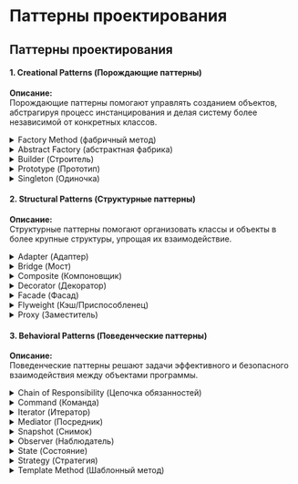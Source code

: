 # Паттерны проектирования

## Паттерны проектирования

#### 1. Creational Patterns (Порождающие паттерны)

**Описание:**\
Порождающие паттерны помогают управлять созданием объектов, абстрагируя процесс инстанцирования и делая систему более независимой от конкретных классов.

<details>

<summary>Factory Method (фабричный метод)</summary>

#### Ключевые идеи фабричного метода

* **Инкапсуляция логики создания:**\
  Клиентский код не знает о конкретных классах, он работает через общий интерфейс или абстрактный класс. Это упрощает замену или добавление новых типов компонентов без изменения клиентской логики.
* **Расширяемость:**\
  При появлении нового типа компонента достаточно создать новый класс и соответствующую фабрику, не затрагивая остальной код приложения.
* **Снижение связности:**\
  Клиентский код зависит только от абстракций, а не от конкретных реализаций, что облегчает тестирование и поддержку.

***

### Пример

Представим ситуацию, когда в приложении нужно создавать разные виды кнопок (например, основная и второстепенная). Для этого можно реализовать фабричный метод следующим образом:

```typescript
// Определяем общий интерфейс для кнопок
interface IButton {
  render(): void;
}

// Конкретные реализации кнопок
class PrimaryButton implements IButton {
  render(): void {
    console.log("Render Primary Button");
    // Здесь может быть логика отрисовки, например, создание HTML-элемента
  }
}

class SecondaryButton implements IButton {
  render(): void {
    console.log("Render Secondary Button");
    // Логика отрисовки другого вида кнопки
  }
}

// Абстрактная фабрика, объявляющая фабричный метод
abstract class ButtonFactory {
  abstract createButton(): IButton;
}

// Конкретные фабрики, создающие нужные типы кнопок
class PrimaryButtonFactory extends ButtonFactory {
  createButton(): IButton {
    return new PrimaryButton();
  }
}

class SecondaryButtonFactory extends ButtonFactory {
  createButton(): IButton {
    return new SecondaryButton();
  }
}

// Клиентский код использует фабрику для создания и отрисовки кнопок
function renderButton(factory: ButtonFactory): void {
  const button = factory.createButton();
  button.render();
}

// Пример использования
renderButton(new PrimaryButtonFactory());   // Выведет: Render Primary Button
renderButton(new SecondaryButtonFactory()); // Выведет: Render Secondary Button
```

В данном примере клиентский код не зависит от конкретных классов кнопок, а использует фабрику для создания нужного объекта. Это позволяет легко добавлять новые виды кнопок, просто реализовав новый класс, удовлетворяющий интерфейсу `IButton`, и создав соответствующую фабрику.

</details>

<details>

<summary>Abstract Factory (абстрактная фабрика)</summary>

### Основная идея абстрактной фабрики

* **Семейства взаимосвязанных объектов:**\
  Абстрактная фабрика позволяет создавать наборы объектов (например, кнопок, чекбоксов, полей ввода), которые работают вместе и должны соответствовать одному стилю или теме.
* **Изоляция от конкретных реализаций:**\
  Клиентский код использует абстрактный интерфейс фабрики, не зная о конкретных классах создаваемых объектов. Это позволяет легко переключаться между разными семействами компонентов (например, переключать тему интерфейса).
* **Гарантия согласованности:**\
  Благодаря созданию объектов через единую фабрику, обеспечивается, что все компоненты интерфейса будут соответствовать выбранной стилистике и функционалу.

***

### Пример

Представим, что у нас есть два набора UI-компонентов для приложения: светлая (Light) и тёмная (Dark) тема. Каждый набор включает кнопку и чекбокс. Абстрактная фабрика позволяет нам создать объекты, соответствующие нужной теме.

```typescript
// Общие интерфейсы для компонентов
interface Button {
  render(): void;
}

interface Checkbox {
  render(): void;
}

// Конкретные реализации для светлой темы
class LightButton implements Button {
  render(): void {
    console.log("Render Light Button");
    // Здесь может быть логика создания HTML-элемента с классами для светлой темы
  }
}

class LightCheckbox implements Checkbox {
  render(): void {
    console.log("Render Light Checkbox");
    // Логика отрисовки чекбокса в светлой теме
  }
}

// Конкретные реализации для тёмной темы
class DarkButton implements Button {
  render(): void {
    console.log("Render Dark Button");
    // Логика создания кнопки с классами для тёмной темы
  }
}

class DarkCheckbox implements Checkbox {
  render(): void {
    console.log("Render Dark Checkbox");
    // Логика создания чекбокса для тёмной темы
  }
}

// Абстрактная фабрика, объявляющая методы для создания компонентов
interface UIComponentFactory {
  createButton(): Button;
  createCheckbox(): Checkbox;
}

// Фабрика для светлой темы
class LightUIFactory implements UIComponentFactory {
  createButton(): Button {
    return new LightButton();
  }
  createCheckbox(): Checkbox {
    return new LightCheckbox();
  }
}

// Фабрика для тёмной темы
class DarkUIFactory implements UIComponentFactory {
  createButton(): Button {
    return new DarkButton();
  }
  createCheckbox(): Checkbox {
    return new DarkCheckbox();
  }
}

// Клиентский код использует фабрику для создания UI-компонентов
function renderUI(factory: UIComponentFactory): void {
  const button = factory.createButton();
  const checkbox = factory.createCheckbox();
  button.render();
  checkbox.render();
}

// Пример использования: переключение между темами
const currentTheme: 'light' | 'dark' = 'light'; // или 'dark'
const uiFactory: UIComponentFactory = currentTheme === 'light'
  ? new LightUIFactory()
  : new DarkUIFactory();

renderUI(uiFactory);
```

В этом примере клиентский код не зависит от конкретных реализаций компонентов. При изменении темы достаточно передать другую реализацию фабрики, и все созданные объекты автоматически будут соответствовать нужной стилистике.

</details>

<details>

<summary>Builder (Строитель)</summary>

### Основные идеи паттерна Builder

* **Пошаговая сборка:**\
  Позволяет создавать объект в несколько этапов, задавая лишь необходимые параметры на каждом этапе. Это удобно, когда у объекта есть много опций или настройки зависят от условий.
* **Инкапсуляция логики создания:**\
  Вся логика построения объекта находится внутри билдера, что позволяет клиентскому коду не знать о деталях создания.
* **Читаемость и поддержка:**\
  С использованием цепочки вызовов (chaining) код становится интуитивно понятным, так как каждый вызов отражает конкретное действие по настройке объекта.

***

### Пример

```typescript
/**
 * Интерфейс Строителя объявляет создающие методы для различных частей объектов
 * Продуктов.
 */
interface Builder {
    producePartA(): void;
    producePartB(): void;
    producePartC(): void;
}

/**
 * Классы Конкретного Строителя следуют интерфейсу Строителя и предоставляют
 * конкретные реализации шагов построения. Ваша программа может иметь несколько
 * вариантов Строителей, реализованных по-разному.
 */
class ConcreteBuilder1 implements Builder {
    private product: Product1;

    /**
     * Новый экземпляр строителя должен содержать пустой объект продукта,
     * который используется в дальнейшей сборке.
     */
    constructor() {
        this.reset();
    }

    public reset(): void {
        this.product = new Product1();
    }

    /**
     * Все этапы производства работают с одним и тем же экземпляром продукта.
     */
    public producePartA(): void {
        this.product.parts.push('PartA1');
    }

    public producePartB(): void {
        this.product.parts.push('PartB1');
    }

    public producePartC(): void {
        this.product.parts.push('PartC1');
    }

    /**
     * Конкретные Строители должны предоставить свои собственные методы
     * получения результатов. Это связано с тем, что различные типы строителей
     * могут создавать совершенно разные продукты с разными интерфейсами.
     * Поэтому такие методы не могут быть объявлены в базовом интерфейсе
     * Строителя (по крайней мере, в статически типизированном языке
     * программирования).
     *
     * Как правило, после возвращения конечного результата клиенту, экземпляр
     * строителя должен быть готов к началу производства следующего продукта.
     * Поэтому обычной практикой является вызов метода сброса в конце тела
     * метода getProduct. Однако такое поведение не является обязательным, вы
     * можете заставить своих строителей ждать явного запроса на сброс из кода
     * клиента, прежде чем избавиться от предыдущего результата.
     */
    public getProduct(): Product1 {
        const result = this.product;
        this.reset();
        return result;
    }
}

/**
 * Имеет смысл использовать паттерн Строитель только тогда, когда ваши продукты
 * достаточно сложны и требуют обширной конфигурации.
 *
 * В отличие от других порождающих паттернов, различные конкретные строители
 * могут производить несвязанные продукты. Другими словами, результаты различных
 * строителей могут не всегда следовать одному и тому же интерфейсу.
 */
class Product1 {
    public parts: string[] = [];

    public listParts(): void {
        console.log(`Product parts: ${this.parts.join(', ')}\n`);
    }
}

/**
 * Директор отвечает только за выполнение шагов построения в определённой
 * последовательности. Это полезно при производстве продуктов в определённом
 * порядке или особой конфигурации. Строго говоря, класс Директор необязателен,
 * так как клиент может напрямую управлять строителями.
 */
class Director {
    private builder: Builder;

    /**
     * Директор работает с любым экземпляром строителя, который передаётся ему
     * клиентским кодом. Таким образом, клиентский код может изменить конечный
     * тип вновь собираемого продукта.
     */
    public setBuilder(builder: Builder): void {
        this.builder = builder;
    }

    /**
     * Директор может строить несколько вариаций продукта, используя одинаковые
     * шаги построения.
     */
    public buildMinimalViableProduct(): void {
        this.builder.producePartA();
    }

    public buildFullFeaturedProduct(): void {
        this.builder.producePartA();
        this.builder.producePartB();
        this.builder.producePartC();
    }
}

/**
 * Клиентский код создаёт объект-строитель, передаёт его директору, а затем
 * инициирует процесс построения. Конечный результат извлекается из объекта-
 * строителя.
 */
function clientCode(director: Director) {
    const builder = new ConcreteBuilder1();
    director.setBuilder(builder);

    console.log('Standard basic product:');
    director.buildMinimalViableProduct();
    builder.getProduct().listParts();

    console.log('Standard full featured product:');
    director.buildFullFeaturedProduct();
    builder.getProduct().listParts();

    // Помните, что паттерн Строитель можно использовать без класса Директор.
    console.log('Custom product:');
    builder.producePartA();
    builder.producePartC();
    builder.getProduct().listParts();
}

const director = new Director();
clientCode(director)
```







</details>

<details>

<summary>Prototype (Прототип)</summary>

### Основные идеи паттерна «Прототип»

* **Клонирование объектов:** Вместо того чтобы создавать новый объект с нуля, можно взять уже существующий объект (прототип) и скопировать его.
* **Экономия ресурсов:** При клонировании не создаются дубликаты однотипных методов и свойств для каждого экземпляра. Это особенно полезно, когда создание объекта является «дорогой» операцией (по памяти или времени).
* **Гибкость:** Прототип позволяет динамически изменять объекты во время выполнения, добавляя или изменяя свойства и методы.
* **Наследование:** В JavaScript механизм прототипного наследования позволяет объектам наследовать свойства и методы от других объектов, что является основой работы многих паттернов.

***

### Пример без использования паттерна «Прототип»

В этом примере каждый новый объект создаёт свою копию метода, что приводит к дублированию кода и увеличению потребления памяти:

```javascript
function Car(model, year) {
    this.model = model;
    this.year = year;
    // Каждый экземпляр создаёт собственную функцию
    this.getInfo = function() {
        return `Модель: ${this.model}, Год: ${this.year}`;
    };
}

let car1 = new Car("Toyota", 2020);
let car2 = new Car("Honda", 2019);

console.log(car1.getInfo()); // Модель: Toyota, Год: 2020
console.log(car2.getInfo()); // Модель: Honda, Год: 2019
```

**Недостатки:**

* При создании большого количества объектов метод `getInfo` будет дублироваться в памяти для каждого экземпляра, что неэффективно.

***

### Пример с использованием паттерна «Прототип»

Здесь мы выносим общий метод в прототип конструктора, благодаря чему все экземпляры будут ссылаться на один и тот же метод:

```javascript
function Car(model, year) {
    this.model = model;
    this.year = year;
}

// Метод getInfo добавлен в прототип, а не создаётся для каждого экземпляра
Car.prototype.getInfo = function() {
    return `Модель: ${this.model}, Год: ${this.year}`;
};

let car1 = new Car("Toyota", 2020);
let car2 = new Car("Honda", 2019);

console.log(car1.getInfo()); // Модель: Toyota, Год: 2020
console.log(car2.getInfo()); // Модель: Honda, Год: 2019
```

**Преимущества:**

* **Экономия памяти:** Метод `getInfo` создаётся один раз и разделяется всеми экземплярами.
* **Производительность:** Уменьшается время создания объектов, так как не требуется создавать копию метода для каждого объекта.
* **Управляемость:** Легче вносить изменения в метод, поскольку изменение в прототипе сразу отражается на всех объектах.

</details>

<details>

<summary>Singleton (Одиночка)</summary>

### Основные идеи паттерна «Синглтон»

* **Единственный экземпляр:** Гарантирует, что класс или объект имеет только один экземпляр в приложении.
* **Глобальная точка доступа:** Предоставляет централизованный и единый доступ к этому экземпляру.
* **Контроль над ресурсами:** Используется для управления ресурсами, которые должны быть уникальными (например, подключение к базе данных, конфигурационные параметры, логгеры).

***

### Пример без использования паттерна «Синглтон»

Если создавать объекты напрямую, каждый вызов конструктора приведёт к созданию нового экземпляра, что может вызвать проблемы с согласованностью данных.

```javascript
function Configuration() {
    this.settings = {
        theme: "dark",
        language: "ru"
    };
}

let config1 = new Configuration();
let config2 = new Configuration();

console.log(config1 === config2); // false
```

**Проблема:**\
При создании нескольких экземпляров конфигурации может возникнуть рассинхронизация настроек: изменения в одном экземпляре не будут отражаться в другом.

***

### Пример с использованием паттерна «Синглтон»

Для создания единственного экземпляра объекта можно использовать немедленно вызываемую функциональную конструкцию (IIFE), которая внутри хранит ссылку на созданный экземпляр.

```javascript
const ConfigurationSingleton = (function() {
    let instance;

    function init() {
        // Приватное состояние и методы
        let settings = {
            theme: "dark",
            language: "ru"
        };

        return {
            // Публичный API
            getSettings: function() {
                return settings;
            },
            setSetting: function(key, value) {
                settings[key] = value;
            }
        };
    }

    return {
        // Метод для получения экземпляра
        getInstance: function() {
            if (!instance) {
                instance = init();
            }
            return instance;
        }
    };
})();

// Пример использования:
let configA = ConfigurationSingleton.getInstance();
let configB = ConfigurationSingleton.getInstance();

console.log(configA === configB); // true

// Изменение через один экземпляр отражается в другом
configA.setSetting("theme", "light");
console.log(configB.getSettings().theme); // light
```

**Преимущества использования синглтона:**

* **Единственность:** Гарантируется, что объект конфигурации создаётся только один раз.
* **Централизованный контроль:** Изменения в объекте отражаются глобально, что упрощает управление состоянием приложения.
* **Экономия ресурсов:** Не происходит лишнего создания экземпляров, что может быть критичным при работе с ресурсозатратными объектами.

</details>

#### 2. Structural Patterns (Структурные паттерны)

**Описание:**\
Структурные паттерны помогают организовать классы и объекты в более крупные структуры, упрощая их взаимодействие.

<details>

<summary>Adapter (Адаптер)</summary>

### Основные идеи паттерна «Адаптер»

* **Совместимость:** Позволяет объектам с несовместимыми интерфейсами работать вместе.
* **Инкапсуляция преобразований:** Адаптер скрывает различия между интерфейсами и предоставляет унифицированный API.
* **Гибкость:** Позволяет интегрировать сторонние библиотеки, API или устаревший код в новое приложение без изменения их исходного кода.

### Пример без использования паттерна «Адаптер»

Допустим, у нас есть устаревший сервис, который возвращает данные в неудачном формате:

```javascript
class OldAPI {
  fetchData() {
    return {
      user_data: {
        user_name: "Alice",
        user_age: 25
      }
    };
  }
}

// Новый код ожидает другой формат данных
function displayUser(user) {
  console.log(`Имя: ${user.name}, Возраст: ${user.age}`);
}

const oldApi = new OldAPI();
const user = oldApi.fetchData(); 

// displayUser(user); // ОШИБКА: user.name не определён
```

**Проблема:**\
Функция `displayUser` ожидает данные в формате `{ name, age }`, но старая API возвращает `{ user_data: { user_name, user_age } }`. Вызов функции приведёт к ошибке.

***

### Решение с использованием паттерна «Адаптер»

Создадим адаптер, который преобразует данные в нужный формат:

```javascript
class OldAPIAdapter {
  constructor(oldApi) {
    this.oldApi = oldApi;
  }

  getUser() {
    const oldData = this.oldApi.fetchData();
    return {
      name: oldData.user_data.user_name,
      age: oldData.user_data.user_age
    };
  }
}

const adaptedApi = new OldAPIAdapter(new OldAPI());
const adaptedUser = adaptedApi.getUser();
displayUser(adaptedUser); // Имя: Alice, Возраст: 25
```

**Преимущества адаптера:**

* Код `displayUser` **остался неизменным**.
* `OldAPIAdapter` **скрывает** детали преобразования и делает API совместимым.
* **Можно легко заменить** `OldAPI` на новую версию, просто изменив адаптер.

</details>

<details>

<summary>Bridge (Мост)</summary>

### Основные идеи паттерна «Bridge»

* **Разделение абстракции и реализации:**\
  Паттерн позволяет отделить высокоуровневую абстракцию от низкоуровневой реализации так, чтобы они могли изменяться независимо друг от друга.
* **Независимое расширение:**\
  Благодаря разделению можно независимо добавлять новые абстракции (расширять бизнес-логику) и новые реализации (например, различные способы рендеринга или платформы).
* **Гибкость:**\
  Изменения в одной иерархии (абстракции или реализации) не требуют изменений в другой, что облегчает масштабирование и поддержку кода.

***

### Пример

Представим, что нам нужно рисовать геометрические фигуры, но способ их отрисовки может варьироваться в зависимости от используемой графической библиотеки или платформы. Для этого выделим две независимые иерархии:

1. **Абстракция:** Определяет, какие фигуры мы можем рисовать (например, круг, квадрат).
2. **Реализация:** Определяет, как именно рисовать фигуру (например, с использованием API первой библиотеки или второй).

#### Шаг 1. Определим интерфейс для реализации рисования

```javascript
// Интерфейс для реализации (DrawingAPI)
class DrawingAPI {
  drawCircle(x, y, radius) {
    throw new Error("Метод не реализован");
  }
}
```

#### Шаг 2. Создадим конкретные реализации

```javascript
// Первая реализация рисования
class DrawingAPI1 extends DrawingAPI {
  drawCircle(x, y, radius) {
    console.log(`API1: Рисую круг с центром (${x}, ${y}) и радиусом ${radius}`);
  }
}

// Вторая реализация рисования
class DrawingAPI2 extends DrawingAPI {
  drawCircle(x, y, radius) {
    console.log(`API2: Рисую круг с центром (${x}, ${y}) и радиусом ${radius}`);
  }
}
```

#### Шаг 3. Определим абстракцию

Абстракция содержит ссылку на реализацию, которую можно подменять.

```javascript
// Абстракция для фигуры
class Shape {
  constructor(drawingAPI) {
    this.drawingAPI = drawingAPI;
  }

  draw() {
    throw new Error("Метод не реализован");
  }
}
```

#### Шаг 4. Создадим конкретную фигуру (расширение абстракции)

Например, класс «Круг», который использует реализацию для рисования.

```javascript
// Конкретная фигура: Круг
class Circle extends Shape {
  constructor(x, y, radius, drawingAPI) {
    super(drawingAPI);
    this.x = x;
    this.y = y;
    this.radius = radius;
  }

  draw() {
    this.drawingAPI.drawCircle(this.x, this.y, this.radius);
  }
}
```

#### Шаг 5. Использование

Теперь можно создавать объекты, комбинируя абстракцию с разными реализациями:

```javascript
// Создаём круг, используя первую реализацию рисования
const circle1 = new Circle(10, 20, 5, new DrawingAPI1());
circle1.draw(); // API1: Рисую круг с центром (10, 20) и радиусом 5

// Создаём круг, используя вторую реализацию рисования
const circle2 = new Circle(15, 25, 8, new DrawingAPI2());
circle2.draw(); // API2: Рисую круг с центром (15, 25) и радиусом 8
```

**Преимущества такого подхода:**

* Абстракция `Circle` и реализация рисования (DrawingAPI1, DrawingAPI2) развиваются независимо.
* При появлении новой графической библиотеки достаточно реализовать новый класс, наследующий `DrawingAPI`, без изменения логики фигур.
* Облегчается поддержка и расширение функциональности.

</details>

<details>

<summary>Composite (Компоновщик)</summary>

### **Основные идеи паттерна Composite**

* **Рекурсивная структура:** Позволяет строить иерархию объектов, где отдельные элементы и их контейнеры обрабатываются одинаково.
* **Единый интерфейс:** Клиенту не важно, работает ли он с одиночным объектом или с группой.
* **Гибкость:** Можно легко добавлять новые элементы в структуру без изменения существующего кода.
* **Упрощённая работа с деревьями:** Часто используется для представления графических интерфейсов, меню, файловых систем и DOM.

***

#### **Пример древовидной структуры (меню)**

Допустим, у нас есть многоуровневое меню, где пункты могут быть как **простыми ссылками**, так и **вложенными списками**.

**Без Composite (неоптимальный вариант)**

```tsx
const MenuItem = ({ label }) => <li>{label}</li>;

const Menu = ({ items }) => (
  <ul>
    {items.map(item =>
      item.submenu ? (
        <li key={item.label}>
          {item.label}
          <Menu items={item.submenu} />
        </li>
      ) : (
        <MenuItem key={item.label} label={item.label} />
      )
    )}
  </ul>
);
```

**Недостатки:**\
Мы **разделяем** логику рендеринга `MenuItem` и `Menu`, хотя можно было бы использовать общий интерфейс.

***

#### **Использование Composite**

Теперь и `MenuItem`, и `Menu` реализуют **единый интерфейс** – они рендерят `children`.

```tsx
const MenuComponent = ({ label, children }) => (
  <li>
    {label}
    {children && <ul>{children}</ul>}
  </li>
);

const Menu = ({ items }) => (
  <ul>
    {items.map(item => (
      <MenuComponent key={item.label} label={item.label}>
        {item.submenu && <Menu items={item.submenu} />}
      </MenuComponent>
    ))}
  </ul>
);
```

Теперь и `Menu`, и `MenuComponent` **имеют одинаковую структуру** и могут работать как отдельные элементы или контейнеры.

**Использование:**

```tsx
const menuData = [
  { label: "Home" },
  {
    label: "Products",
    submenu: [
      { label: "Phones" },
      { label: "Laptops" },
      { label: "Accessories" }
    ]
  },
  { label: "About" }
];

const App = () => <Menu items={menuData} />;
```

**Преимущества:**

* **Единый интерфейс** для работы с элементами меню.
* **Рекурсивность**: любое меню может содержать вложенные элементы без изменения кода.

</details>

<details>

<summary>Decorator (Декоратор)</summary>

### **Основные идеи паттерна Decorator**

* **Гибкое расширение**: Позволяет динамически добавлять функциональность без изменения основного класса.
* **Принцип открытости/закрытости**: Код остаётся открытым для расширения, но закрытым для модификации.
* **Композиция вместо наследования**: Декоратор использует композицию, а не классическое наследование, что делает код более гибким.
* **Многоуровневое декорирование**: Можно накладывать несколько декораторов последовательно.

Декоратор имеет альтернативное название — _обёртка_. Оно более точно описывает суть паттерна: вы помещаете целевой объект в другой объект-обёртку, который запускает базовое поведение объекта, а затем добавляет к результату что-то своё.

Оба объекта имеют общий интерфейс, поэтому для пользователя нет никакой разницы, с каким объектом работать — чистым или обёрнутым. Вы можете использовать несколько разных обёрток одновременно — результат будет иметь объединённое поведение всех обёрток сразу.

***

В этом примере **Декоратор** защищает финансовые данные дополнительными уровнями безопасности прозрачно для кода, который их использует.

```typescript
// Общий интерфейс компонентов
interface DataSource {
    writeData(data: string): void;
    readData(): string;
}

// Один из конкретных компонентов реализует базовую функциональность
class FileDataSource implements DataSource {
    private filename: string;

    constructor(filename: string) {
        this.filename = filename;
    }

    writeData(data: string): void {
        console.log(`Запись данных в файл ${this.filename}`);
    }

    readData(): string {
        console.log(`Чтение данных из файла ${this.filename}`);
        return "данные из файла";
    }
}

// Родитель всех декораторов содержит код обёртывания
class DataSourceDecorator implements DataSource {
    protected wrappee: DataSource;

    constructor(source: DataSource) {
        this.wrappee = source;
    }

    writeData(data: string): void {
        this.wrappee.writeData(data);
    }

    readData(): string {
        return this.wrappee.readData();
    }
}

// Конкретные декораторы
class EncryptionDecorator extends DataSourceDecorator {
    writeData(data: string): void {
        // Шифрование данных
        const encryptedData = `Зашифрованные(${data})`;
        this.wrappee.writeData(encryptedData);
    }

    readData(): string {
        // Расшифровка данных
        const data = this.wrappee.readData();
        return data.replace("Зашифрованные(", "").replace(")", "");
    }
}

class CompressionDecorator extends DataSourceDecorator {
    writeData(data: string): void {
        // Сжатие данных
        const compressedData = `Сжатые(${data})`;
        this.wrappee.writeData(compressedData);
    }

    readData(): string {
        // Расшифровка данных
        const data = this.wrappee.readData();
        return data.replace("Сжатые(", "").replace(")", "");
    }
}

// Клиентский код, использующий внешний источник данных.
// Класс SalaryManager ничего не знает о том, как именно
// будут считаны и записаны данные. Он получает уже готовый
// источник данных.
class SalaryManager {
    private source: DataSource;

    constructor(source: DataSource) {
        this.source = source;
    }

    load(): string {
        return this.source.readData();
    }

    save(): void {
        this.source.writeData("salaryRecords");
    }
}

// Приложение может по-разному собирать декорируемые объекты, в
// зависимости от условий использования.
class ApplicationConfigurator {
    configurationExample(): void {
        let source: DataSource = new FileDataSource("salary.dat");
        let enabledEncryption = true;
        let enabledCompression = true;

        if (enabledEncryption) {
            source = new EncryptionDecorator(source);
        }
        if (enabledCompression) {
            source = new CompressionDecorator(source);
        }

        const logger = new SalaryManager(source);
        const salary = logger.load();
    }
}
```



</details>

<details>

<summary>Facade (Фасад)</summary>

### Основные идеи паттерна Facade

* **Упрощение интерфейса:** Клиент не должен разбираться в тонкостях работы сложной системы – фасад предоставляет интуитивно понятный API.
* **Сокрытие сложности:** Детали реализации, взаимодействия между компонентами и последовательность вызовов скрываются за фасадом.
* **Унификация доступа:** Позволяет объединить несколько подсистем под единым интерфейсом, что облегчает их использование и замену.
* **Изоляция клиента от изменений:** При модификации внутренней логики системы изменения минимально затрагивают клиентский код.

### Пример

Опишем три сервиса, отвечающие за разные аспекты работы системы:

```javascript
// AuthService отвечает за аутентификацию
class AuthService {
  login(username, password) {
    console.log(`Аутентификация пользователя: ${username}`);
    // Здесь можно добавить реальную логику аутентификации
    return { token: "abcd1234", user: username };
  }
}

// DataService отвечает за получение данных с сервера
class DataService {
  fetchData(token) {
    console.log(`Получение данных с токеном: ${token}`);
    // Имитация получения данных
    return { data: [1, 2, 3] };
  }
}

// NotificationService отвечает за уведомления
class NotificationService {
  notify(message) {
    console.log(`Уведомление: ${message}`);
  }
}
```

#### Фасад

Фасад теперь реализован так, чтобы каждое действие выполнялось отдельно. Фасад хранит состояние (например, токен и имя пользователя) после входа:

```javascript
class AppFacade {
  constructor() {
    this.authService = new AuthService();
    this.dataService = new DataService();
    this.notificationService = new NotificationService();
    this.token = null;
    this.user = null;
  }
  
  // Метод для аутентификации
  login(username, password) {
    const authResult = this.authService.login(username, password);
    this.token = authResult.token;
    this.user = authResult.user;
    this.notificationService.notify("Вход выполнен успешно!");
    return authResult;
  }
  
  // Метод для получения данных; требует предварительного входа
  fetchData() {
    if (!this.token) {
      throw new Error("Ошибка: Пользователь не аутентифицирован");
    }
    return this.dataService.fetchData(this.token);
  }
}
```

**Преимущества данного подхода:**

* **Модульность:** Каждый метод выполняет только одну задачу.
* **Управляемость:** Клиент сам решает, когда выполнять вход и когда получать данные.
* **Простота поддержки:** При изменении логики одного из сервисов достаточно изменить только соответствующий метод фасада.

</details>

<details>

<summary>Flyweight (Кэш/Приспособленец)</summary>

Паттерн **Flyweight** используется для уменьшения расхода памяти при работе с большим числом объектов, которые имеют общие (внутренние) свойства. Идея состоит в том, чтобы разделить объекты на две части:

* **Внутреннее (intrinsic) состояние:** общее для множества объектов (например, цвет, текстура, тип). Эти данные хранятся в одном экземпляре и разделяются между объектами.
* **Внешнее (extrinsic) состояние:** уникальные данные (например, позиция, контекст использования), которые передаются извне при использовании объекта.

Такой подход особенно полезен, если приложение должно создавать сотни или тысячи подобных объектов, поскольку разделение общих данных позволяет значительно сократить потребление памяти.

***

### Пример

Рассмотрим классический пример с деревьями в лесу:\
Каждое дерево имеет уникальные координаты, но тип дерева (название, цвет, текстура) может быть общим для множества экземпляров.

#### Определение Flyweight объектов (тип дерева)

```javascript
// Flyweight объект – содержит общее состояние для деревьев одного типа
class TreeType {
  constructor(name, color, texture) {
    this.name = name;
    this.color = color;
    this.texture = texture;
  }
  
  draw(x, y) {
    console.log(
      `Рисую дерево ${this.name} на координатах (${x}, ${y}) с цветом ${this.color} и текстурой ${this.texture}`
    );
  }
}
```

#### Фабрика Flyweight

Фабрика управляет созданием и кешированием Flyweight объектов:

```javascript
const TreeTypeFactory = {
  treeTypes: {},
  
  getTreeType(name, color, texture) {
    const key = `${name}_${color}_${texture}`;
    if (!this.treeTypes[key]) {
      this.treeTypes[key] = new TreeType(name, color, texture);
    }
    return this.treeTypes[key];
  }
};
```

#### Класс, использующий Flyweight

Каждое дерево хранит только свою уникальную позицию и ссылку на объект типа (Flyweight):

```javascript
class Tree {
  constructor(x, y, treeType) {
    this.x = x;
    this.y = y;
    this.treeType = treeType;
  }
  
  draw() {
    // Передаём внешние данные (координаты) в flyweight для отрисовки
    this.treeType.draw(this.x, this.y);
  }
}
```

#### Контейнер (Лес)

Контейнер управляет группой деревьев:

```javascript
class Forest {
  constructor() {
    this.trees = [];
  }
  
  plantTree(x, y, name, color, texture) {
    const treeType = TreeTypeFactory.getTreeType(name, color, texture);
    const tree = new Tree(x, y, treeType);
    this.trees.push(tree);
  }
  
  draw() {
    this.trees.forEach(tree => tree.draw());
  }
}

// Пример использования:
const forest = new Forest();
forest.plantTree(10, 20, "Дуб", "green", "rough");
forest.plantTree(15, 25, "Дуб", "green", "rough");
forest.plantTree(30, 40, "Сосна", "darkgreen", "smooth");
forest.draw();
```

В данном примере для деревьев типа «Дуб» будет создан один экземпляр класса `TreeType`, который используется всеми деревьями этого типа. Это позволяет экономить память при большом количестве объектов.

</details>

<details>

<summary>Proxy (Заместитель)</summary>

### Основные идеи паттерна Proxy

* **Контроль доступа:** Прокси может проверять, кто и когда обращается к реальному объекту.
* **Ленивое создание:** Реальный объект может создаваться только при первом обращении к нему.
* **Кэширование:** Прокси может сохранять результаты дорогостоящих операций, чтобы не выполнять их повторно.
* **Логирование и аудит:** Все вызовы методов могут фиксироваться для отладки или аудита.
* **Безопасность:** Прокси может ограничивать доступ к методам реального объекта.

***

### Пример

Мы создадим функцию-фабрику, которая принимает исходный объект и callback-функцию для обработки записей об изменениях. Прокси перехватывает операции записи (и удаления) и вызывает callback, чтобы сохранить информацию об изменениях.

```javascript
// Функция для создания прокси с логированием изменений
function createTrackedObject(initialObj, onChange) {
  return new Proxy(initialObj, {
    set(target, prop, value) {
      const oldValue = target[prop];
      target[prop] = value;
      
      const changeRecord = {
        property: prop,
        oldValue,
        newValue: value,
        timestamp: new Date().toLocaleTimeString()
      };
      onChange(changeRecord);
      
      return true;
    },
    deleteProperty(target, prop) {
      const oldValue = target[prop];
      const result = delete target[prop];
      
      const changeRecord = {
        property: prop,
        oldValue,
        newValue: undefined,
        action: "delete",
        timestamp: new Date().toLocaleTimeString()
      };
      onChange(changeRecord);
      
      return result;
    }
  });
}

// Пример использования:
const changeLog = [];

const trackedDoc = createTrackedObject(
  { title: "Initial Title", content: "Initial Content" },
  (changeRecord) => {
    changeLog.push(changeRecord);
    console.log("Изменение:", changeRecord);
  }
);

// Внесем несколько изменений:
trackedDoc.title = "New Title";           // Логируется изменение свойства title
trackedDoc.content = "Updated Content";   // Логируется изменение свойства content
delete trackedDoc.content;                // Логируется удаление свойства content

console.log("Все изменения:", changeLog);
```

В этом примере каждый раз, когда меняется свойство объекта или оно удаляется, вызывается callback, который записывает информацию об изменении в массив `changeLog` и выводит данные в консоль.

</details>

#### 3. Behavioral Patterns (Поведенческие паттерны)

**Описание:**\
Поведенческие паттерны решают задачи эффективного и безопасного взаимодействия между объектами программы.

<details>

<summary>Chain of Responsibility (Цепочка обязанностей)</summary>

#### **Основные принципы:**

1. **Разделение ответственности** – обработка запроса может происходить на любом этапе цепочки.
2. **Гибкость в обработке** – добавление новых обработчиков или изменение логики не требует изменения существующих классов.
3. **Принцип единственной ответственности (SRP)** – каждый обработчик отвечает только за свою часть работы.
4. **Принцип открытости/закрытости (OCP)** – можно добавлять новые обработчики без изменения существующего кода.

### **Перевод**

```javascript
// Базовый класс компонента
class Component {
  constructor(tooltipText = null) {
    this.tooltipText = tooltipText; // Подсказка
    this.container = null; // Родительский контейнер
  }

  showHelp() {
    if (this.tooltipText) {
      console.log(`Tooltip: ${this.tooltipText}`); // Показываем всплывающую подсказку
    } else if (this.container) {
      this.container.showHelp(); // Передаём запрос выше
    }
  }
}

// Класс контейнера, который может содержать другие компоненты
class Container extends Component {
  constructor() {
    super();
    this.children = []; // Дочерние элементы
  }

  add(child) {
    this.children.push(child);
    child.container = this; // Устанавливаем родительский контейнер
  }
}

// Кнопка – простой компонент
class Button extends Component {
  constructor(tooltipText) {
    super(tooltipText);
  }
}

// Панель – контейнер, который может переопределять showHelp()
class Panel extends Container {
  constructor(modalHelpText = null) {
    super();
    this.modalHelpText = modalHelpText;
  }

  showHelp() {
    if (this.modalHelpText) {
      console.log(`Modal Help: ${this.modalHelpText}`); // Показываем модальное окно
    } else {
      super.showHelp(); // Если нет текста, передаём запрос выше
    }
  }
}

// Диалог – ещё один контейнер, который может иметь ссылку на Wiki
class Dialog extends Container {
  constructor(wikiPageURL = null) {
    super();
    this.wikiPageURL = wikiPageURL;
  }

  showHelp() {
    if (this.wikiPageURL) {
      console.log(`Opening Wiki page: ${this.wikiPageURL}`); // Открываем Wiki
    } else {
      super.showHelp(); // Если ссылки нет, передаём запрос дальше
    }
  }
}

// Клиентский код
class Application {
  createUI() {
    // Создаём диалоговое окно
    this.dialog = new Dialog("http://example.com/help");
    
    // Создаём панель
    this.panel = new Panel("This panel helps with settings");

    // Создаём кнопки
    this.okButton = new Button("This is an OK button");
    this.cancelButton = new Button(); // У этой кнопки нет подсказки

    // Настраиваем иерархию
    this.panel.add(this.okButton);
    this.panel.add(this.cancelButton);
    this.dialog.add(this.panel);
  }

  onF1KeyPress(component) {
    component.showHelp();
  }
}
```

### **Как здесь работает Chain of Responsibility?**

1. Если у компонента есть своя справочная информация, он её показывает.
2. Если нет – он **передаёт запрос выше** (по цепочке контейнеров).
3. В итоге информация **всегда найдётся** либо в родителях, либо в корневом контейнере.

Такой паттерн полезен в UI-фреймворках (React, Vue) и системах обработки событий.

</details>

<details>

<summary>Command (Команда)</summary>

#### Основные принципы:

1. **Команда (Command):** Определяет интерфейс с методом, например, `execute()`, который будет выполняться.
2. **Конкретная команда (ConcreteCommand):** Реализует интерфейс команды и связывает получателя с конкретным действием.
3. **Получатель (Receiver):** Класс, содержащий бизнес-логику, которая реально выполняет операцию.
4. **Отправитель (Invoker):** Вызывает команды, не зная, что именно происходит внутри. Обычно предоставляет интерфейс для установки команды и её выполнения.
5. **Клиент:** Создает объекты-команды и связывает их с конкретными получателями.

#### Пример

Ниже приведен пример, иллюстрирующий управление освещением с помощью пульта дистанционного управления. Мы создадим интерфейс `Command`, класс-получатель `Light` с методами включения и выключения, две конкретные команды `LightOnCommand` и `LightOffCommand`, а также класс `RemoteControl`, который является отправителем команд.

```typescript
// Интерфейс команды
interface Command {
    execute(): void;
}

// Получатель: класс, который знает, как выполнять операции
class Light {
    turnOn(): void {
        console.log("Свет включен");
    }

    turnOff(): void {
        console.log("Свет выключен");
    }
}

// Конкретная команда для включения света
class LightOnCommand implements Command {
    private light: Light;

    constructor(light: Light) {
        this.light = light;
    }

    execute(): void {
        console.log("Выполняется команда включения света");
        this.light.turnOn();
    }
}

// Конкретная команда для выключения света
class LightOffCommand implements Command {
    private light: Light;

    constructor(light: Light) {
        this.light = light;
    }

    execute(): void {
        console.log("Выполняется команда выключения света");
        this.light.turnOff();
    }
}

// Отправитель (Invoker): объект, который вызывает команды
class RemoteControl {
    private command!: Command;

    // Устанавливаем команду
    setCommand(command: Command): void {
        this.command = command;
    }

    // "Нажатие кнопки" вызывает выполнение команды
    pressButton(): void {
        console.log("Нажата кнопка пульта");
        this.command.execute();
    }
}

// Клиентский код
const light = new Light();
const lightOn = new LightOnCommand(light);
const lightOff = new LightOffCommand(light);

const remote = new RemoteControl();

remote.setCommand(lightOn);
remote.pressButton();  // Ожидаемый вывод: включение света

remote.setCommand(lightOff);
remote.pressButton();  // Ожидаемый вывод: выключение света
```

#### Объяснение работы кода

1. **Интерфейс Command:** Объявляет метод `execute()`, который обязаны реализовать все команды.
2. **Класс Light:** Содержит логику для включения и выключения света.
3. **Конкретные команды:**
   * `LightOnCommand` в методе `execute()` вызывает метод `turnOn()` у объекта `Light`.
   * `LightOffCommand` в методе `execute()` вызывает метод `turnOff()` у объекта `Light`.
4. **RemoteControl (Invoker):**
   * Позволяет установить конкретную команду через метод `setCommand()`.
   * Метод `pressButton()` вызывает `execute()` у установленной команды, не зная, какая именно команда будет выполнена.
5. **Клиент:** Создает получатель и команды, а затем через пульт (Invoker) выполняет нужные действия.

Паттерн Command повышает гибкость архитектуры, позволяя легко добавлять новые команды, комбинировать их, ставить в очередь или отменять. Это особенно полезно в случаях, когда требуется отделить инициатора действия от его реализации.

</details>

<details>

<summary>Iterator (Итератор)</summary>

#### Основные принципы:

* **Инкапсуляция обхода:** Логика перебора элементов скрыта внутри итератора, а клиент использует единый интерфейс.
* **Отделение алгоритма обхода от структуры данных:** Коллекция предоставляет метод для получения итератора, а сам итератор знает, как перемещаться по элементам.
* **Единый интерфейс:** Итератор обычно предоставляет методы вроде `next()` для получения следующего элемента и `hasNext()` для проверки наличия ещё элементов.

### Пример

```typescript
// Общий интерфейс коллекций должен определить фабричный метод
// для производства итератора. Можно определить сразу несколько
// методов, чтобы дать пользователям различные варианты обхода
// одной и той же коллекции.
interface SocialNetwork {
    createFriendsIterator(profileId: string): ProfileIterator;
    createCoworkersIterator(profileId: string): ProfileIterator;
}

// Интерфейс профиля
interface Profile {
    getEmail(): string;
    getId(): string;
}

// Конкретная коллекция знает, объекты каких итераторов нужно
// создавать.
class Facebook implements SocialNetwork {
    // ...Основной код коллекции...

    // Код получения нужного итератора.
    createFriendsIterator(profileId: string): ProfileIterator {
        return new FacebookIterator(this, profileId, "friends");
    }
    createCoworkersIterator(profileId: string): ProfileIterator {
        return new FacebookIterator(this, profileId, "coworkers");
    }

    // Симуляция запроса социальных связей
    socialGraphRequest(profileId: string, type: string): Profile[] {
        console.log(`Запрос социальных связей для profileId=${profileId} типа ${type}`);
        return []; // Возвращаем пустой массив для примера
    }
}

// Общий интерфейс итераторов.
interface ProfileIterator {
    getNext(): Profile | null;
    hasMore(): boolean;
}

// Конкретный итератор.
class FacebookIterator implements ProfileIterator {
    // Итератору нужна ссылка на коллекцию, которую он обходит.
    private facebook: Facebook;
    private profileId: string;
    private type: string;

    // Но каждый итератор обходит коллекцию, независимо от
    // остальных, поэтому он содержит информацию о текущей
    // позиции обхода.
    private currentPosition: number = 0;
    private cache: Profile[] | null = null;

    constructor(facebook: Facebook, profileId: string, type: string) {
        this.facebook = facebook;
        this.profileId = profileId;
        this.type = type;
    }

    private lazyInit(): void {
        if (this.cache === null) {
            this.cache = this.facebook.socialGraphRequest(this.profileId, this.type);
        }
    }

    // Итератор реализует методы базового интерфейса по-своему.
    getNext(): Profile | null {
        if (this.hasMore()) {
            const result = this.cache![this.currentPosition];
            this.currentPosition++;
            return result;
        }
        return null;
    }

    hasMore(): boolean {
        this.lazyInit();
        return this.cache !== null && this.currentPosition < this.cache.length;
    }
}

// Вот ещё полезная тактика: мы можем передавать объект
// итератора вместо коллекции в клиентские классы. При таком
// подходе клиентский код не будет иметь доступа к коллекциям, а
// значит, его не будут волновать подробности их реализаций. Ему
// будет доступен только общий интерфейс итераторов.
class SocialSpammer {
    send(iterator: ProfileIterator, message: string): void {
        while (iterator.hasMore()) {
            const profile = iterator.getNext();
            if (profile) {
                // System.sendEmail(profile.getEmail(), message)
                console.log(`Отправка письма на ${profile.getEmail()}: ${message}`);
            }
        }
    }
}

// Класс приложение конфигурирует классы, как захочет.
class Application {
    private network!: SocialNetwork;
    private spammer!: SocialSpammer;

    config(): void {
        // if working with Facebook
        this.network = new Facebook();
        // if working with LinkedIn
        // this.network = new LinkedIn();
        this.spammer = new SocialSpammer();
    }

    sendSpamToFriends(profile: Profile): void {
        const iterator = this.network.createFriendsIterator(profile.getId());
        this.spammer.send(iterator, "Very important message");
    }

    sendSpamToCoworkers(profile: Profile): void {
        const iterator = this.network.createCoworkersIterator(profile.getId());
        this.spammer.send(iterator, "Very important message");
    }
}
```

Паттерн Iterator позволяет легко менять способ обхода коллекции, поддерживать различные алгоритмы итерации или использовать единый интерфейс для разных структур данных.

</details>

<details>

<summary>Mediator (Посредник)</summary>

### Основные концепции

1. **Централизация коммуникаций:** Вместо того чтобы объекты напрямую взаимодействовали друг с другом, все сообщения проходят через посредника. Это упрощает управление взаимодействиями и позволяет легко изменять правила коммуникации без модификации самих объектов.
2. **Инкапсуляция логики взаимодействия:** Посредник знает обо всех коллегах (компонентах) и содержит всю логику, как реагировать на их события. Объекты, в свою очередь, обращаются к посреднику для уведомления о своих изменениях, не зная, кто именно их получит.
3. **Снижение связанности:** Компоненты (коллеги) взаимодействуют только с посредником, что позволяет им оставаться независимыми друг от друга. Это повышает модульность и упрощает повторное использование и тестирование компонентов.
4. **Гибкость и расширяемость:** Централизованная логика коммуникаций позволяет легко добавлять новые виды взаимодействий или изменять поведение системы, не затрагивая самих коллег.

### Пример

```typescript
// Общий интерфейс посредников.
interface Mediator {
    notify(sender: Component, event: string): void;
}

// Конкретный посредник. Все связи между конкретными
// компонентами переехали в код посредника. Он получает
// извещения от своих компонентов и знает, как на них
// реагировать.
class AuthenticationDialog implements Mediator {
    private title: string = "";
    private loginOrRegisterChkBx: Checkbox;
    private loginUsername: Textbox;
    private loginPassword: Textbox;
    private registrationUsername: Textbox;
    private registrationPassword: Textbox;
    private registrationEmail: Textbox;
    private okBtn: Button;
    private cancelBtn: Button;

    constructor() {
        // Здесь нужно создать объекты всех компонентов, подав
        // текущий объект-посредник в их конструктор.
        this.loginOrRegisterChkBx = new Checkbox(this);
        this.loginUsername = new Textbox(this);
        this.loginPassword = new Textbox(this);
        this.registrationUsername = new Textbox(this);
        this.registrationPassword = new Textbox(this);
        this.registrationEmail = new Textbox(this);
        this.okBtn = new Button(this);
        this.cancelBtn = new Button(this);
    }

    // Когда что-то случается с компонентом, он шлёт посреднику
    // оповещение. После получения извещения посредник может
    // либо сделать что-то самостоятельно, либо перенаправить
    // запрос другому компоненту.
    notify(sender: Component, event: string): void {
        if (sender === this.loginOrRegisterChkBx && event === "check") {
            if (this.loginOrRegisterChkBx.checked) {
                this.title = "Log in";
                // 1. Показать компоненты формы входа.
                // 2. Скрыть компоненты формы регистрации.
            } else {
                this.title = "Register";
                // 1. Показать компоненты формы регистрации.
                // 2. Скрыть компоненты формы входа.
            }
        }

        if (sender === this.okBtn && event === "click") {
            if (this.loginOrRegisterChkBx.checked) {
                // Попробовать найти пользователя с данными из
                // формы логина.
                const found = false; // пример проверки, найден пользователь или нет
                if (!found) {
                    // Показать ошибку над формой логина.
                }
            } else {
                // 1. Создать пользовательский аккаунт с данными
                // из формы регистрации.
                // 2. Авторизировать этого пользователя.
                // ...
            }
        }
    }
}

// Классы компонентов общаются с посредниками через их общий
// интерфейс. Благодаря этому одни и те же компоненты можно
// использовать в разных посредниках.
abstract class Component {
    constructor(protected dialog: Mediator) {}

    click(): void {
        this.dialog.notify(this, "click");
    }

    keypress(): void {
        this.dialog.notify(this, "keypress");
    }
}

// Конкретные компоненты не связаны между собой напрямую. У них
// есть только один канал общения — через отправку уведомлений
// посреднику.
class Button extends Component {
    // ...
}

class Textbox extends Component {
    // ...
}

class Checkbox extends Component {
    public checked: boolean = false;

    check(): void {
        this.dialog.notify(this, "check");
    }
    // ...
}
```

</details>

<details>

<summary>Snapshot (Снимок)</summary>

#### **Основные концепции**

1. **Сохранение состояния** – паттерн позволяет сохранять копии объекта без раскрытия его внутренней структуры.
2. **Восстановление состояния** – объект может быть восстановлен из сохраненного снимка в любое время.
3. **Инкапсуляция** – состояние объекта сохраняется внутри снимка и не раскрывается внешнему коду, предотвращая его модификацию.
4. **История изменений** – можно хранить несколько снимков для поддержки многоуровневой отмены (Undo/Redo).
5. **Отделение ответственности** – сам объект не отвечает за сохранение своего состояния, это делает отдельный класс (снимок).

### **Пример**

```typescript
// Класс-снимок, инкапсулирующий состояние Originator
class Memento {
    constructor(private state: string) {}

    getState(): string {
        return this.state;
    }
}

// Класс, чье состояние нужно сохранять
class Originator {
    private state: string = '';

    setState(state: string): void {
        console.log(`Установлено состояние: ${state}`);
        this.state = state;
    }

    save(): Memento {
        console.log(`Сохранение состояния: ${this.state}`);
        return new Memento(this.state);
    }

    restore(memento: Memento): void {
        this.state = memento.getState();
        console.log(`Восстановлено состояние: ${this.state}`);
    }
}

// Класс, управляющий снимками
class Caretaker {
    private history: Memento[] = [];

    saveMemento(memento: Memento): void {
        console.log(`Сохранен снимок`);
        this.history.push(memento);
    }

    getMemento(index: number): Memento | null {
        return this.history[index] || null;
    }
}

// Пример использования
const originator = new Originator();
const caretaker = new Caretaker();

originator.setState("Состояние 1");
caretaker.saveMemento(originator.save());

originator.setState("Состояние 2");
caretaker.saveMemento(originator.save());

originator.setState("Состояние 3");

console.log("Откат к предыдущему состоянию...");
originator.restore(caretaker.getMemento(1)!);

console.log("Откат к самому первому состоянию...");
originator.restore(caretaker.getMemento(0)!);
```

***

#### **Где применяется паттерн Snapshot?**

1. **Текстовые редакторы** (отмена и повтор действий).
2. **Игры** (сохранение состояния).
3. **Базы данных** (транзакции и откаты изменений).
4. **Конфигурационные системы** (откат к предыдущим настройкам).

Паттерн **Snapshot (Memento)** помогает удобно управлять историей изменений объекта, сохраняя его внутреннее состояние без нарушения инкапсуляции.&#x20;

</details>

<details>

<summary>Observer (Наблюдатель)</summary>

Observer — поведенческий паттерн проектирования, организующий зависимость типа «один ко многим». Один объект (**Subject**) автоматически уведомляет о своих изменениях другие объекты (**Observers**), которые заранее на него подписались.

#### Принципы паттерна:

* Существует субъект, хранящий список наблюдателей.
* Наблюдатели подписываются на субъект и реагируют на его изменения.
* Связь между субъектом и наблюдателями минимальна (только через интерфейсы).
* Наблюдатели не опрашивают субъект постоянно, а ждут уведомлений.

#### Что решает?

* Уменьшает связанность компонентов.
* Устраняет постоянные опросы состояния.
* Повышает гибкость и масштабируемость системы.

#### Преимущества:

* Простота добавления и удаления наблюдателей.
* Низкая связанность, удобство поддержки.
* Гибкость системы (новые типы наблюдателей можно легко добавлять).

#### Недостатки:

* Сложность отладки при большом числе наблюдателей.
* Риск утечек памяти при неправильной отписке наблюдателей.
* Неопределённый

### Реализация паттерна Observer

Рассмотрим, как реализовать паттерн Observer. Для начала определим интерфейсы **Observer** и **Subject**, затем создадим конкретный класс субъекта с механизмом подписки, конкретные классы наблюдателей, и наконец покажем пример их использования.

```typescript
// Интерфейс Observer: определяет метод уведомления, который субъект будет вызывать у наблюдателя.
interface Observer {
  update(subject: Subject): void;
}

// Интерфейс Subject: определяет методы для добавления, удаления наблюдателей и оповещения их о событии.
interface Subject {
  attach(observer: Observer): void;
  detach(observer: Observer): void;
  notify(): void;
}

// Конкретный субъект, за состоянием которого наблюдают.
class ConcreteSubject implements Subject {
  private observers: Observer[] = [];      // список подписчиков (наблюдателей)
  private state: number = 0;               // некоторое состояние, за изменениями которого следят

  public attach(observer: Observer): void {
    this.observers.push(observer);
  }

  public detach(observer: Observer): void {
    // Удаляем наблюдателя из списка (если он там есть)
    this.observers = this.observers.filter(obs => obs !== observer);
  }

  public notify(): void {
    // Уведомляем всех подписчиков, вызывая у каждого метод update
    for (const observer of this.observers) {
      observer.update(this);
    }
  }

  // Метод, имитирующий изменение состояния субъекта.
  public someBusinessLogic(): void {
    // Изменяем состояние (для примера установим случайное число от 0 до 9)
    this.state = Math.floor(Math.random() * 10);
    console.log(`Subject: изменил своё состояние на ${this.state}`);
    // После изменения состояния – оповещаем всех наблюдателей
    this.notify();
  }

  // Метод доступа к состоянию (наблюдатели могут получить новое значение, если нужно)
  public getState(): number {
    return this.state;
  }
}

// Конкретный наблюдатель A.
class ConcreteObserverA implements Observer {
  public update(subject: Subject): void {
    // Реагирует на уведомление: например, проверяет состояние и действует соответственно
    if (subject instanceof ConcreteSubject && subject.getState() < 5) {
      console.log('ConcreteObserverA: состояние субъекта меньше 5, реагируем на изменение');
    }
  }
}

// Конкретный наблюдатель B.
class ConcreteObserverB implements Observer {
  public update(subject: Subject): void {
    // Реагирует только на определённые изменения состояния
    if (subject instanceof ConcreteSubject && subject.getState() >= 5) {
      console.log('ConcreteObserverB: состояние субъекта 5 или больше, реагируем на изменение');
    }
  }
}

// === Пример использования ===
const subject = new ConcreteSubject();      // создаём субъект

const observerA = new ConcreteObserverA();  // создаём наблюдателей
const observerB = new ConcreteObserverB();

subject.attach(observerA);  // подписываем observerA на уведомления от subject
subject.attach(observerB);  // подписываем observerB

// Имитация изменений состояния субъекта:
subject.someBusinessLogic();  // изменяет состояние и оповещает всех наблюдателей
subject.someBusinessLogic();  // ещё одно изменение состояния и оповещение

subject.detach(observerB);    // наблюдатель B отписывается и больше не будет получать уведомления

subject.someBusinessLogic();  // очередное изменение; теперь уведомление получит только observerA
```



</details>

<details>

<summary>State (Состояние)</summary>

### Что такое паттерн State

Паттерн **State** (Состояние) позволяет объекту менять свое поведение в зависимости от внутреннего состояния. При этом создается впечатление, что объект меняет свой класс во время выполнения программы. Формально:

1. Вы определяете объект (контекст), внутри которого будет храниться ссылка на текущее состояние.
2. Каждое **состояние** (State) является отдельным классом (или вариантом реализации интерфейса), который описывает поведение контекста при нахождении в данном конкретном состоянии.
3. При необходимости перехода в другое состояние контекст просто меняет эту ссылку на другой объект-состояние и делегирует ему запросы.

Паттерн часто используют, когда объект может находиться в разных состояниях, и при этом каждое состояние влияет на то, как объект будет реагировать на разные запросы (методы).

### Пример

```typescript
/**
 * Интерфейс, который должны реализовывать все конкретные состояния светофора.
 * next(): переход к следующему состоянию.
 * getColor(): возвращает текущий цвет (строка).
 */
interface TrafficLightState {
  next(): void;
  getColor(): string;
}

/**
 * Класс контекста (TrafficLight).
 * Хранит ссылку на текущее состояние (currentState) и делегирует ему команды.
 */
class TrafficLight {
  private currentState: TrafficLightState;

  constructor(initialState: TrafficLightState) {
    // Начальное состояние светофора определяется при создании экземпляра
    this.currentState = initialState;
  }

  /**
   * Сеттер для смены состояния.
   */
  public setState(state: TrafficLightState): void {
    this.currentState = state;
  }

  /**
   * Вызывает метод next() у текущего состояния — переключение на следующее состояние.
   */
  public next(): void {
    this.currentState.next();
  }

  /**
   * Возвращает цвет текущего состояния.
   */
  public getColor(): string {
    return this.currentState.getColor();
  }
}

/**
 * Конкретное состояние: GreenState (Зеленый).
 */
class GreenState implements TrafficLightState {
  // Для смены состояния нам нужен доступ к контексту (TrafficLight).
  constructor(private trafficLight: TrafficLight) {}

  public next(): void {
    console.log("Переходим из зеленого в желтый...");
    this.trafficLight.setState(new YellowState(this.trafficLight));
  }

  public getColor(): string {
    return "Green";
  }
}

/**
 * Конкретное состояние: YellowState (Желтый).
 */
class YellowState implements TrafficLightState {
  constructor(private trafficLight: TrafficLight) {}

  public next(): void {
    console.log("Переходим из желтого в красный...");
    this.trafficLight.setState(new RedState(this.trafficLight));
  }

  public getColor(): string {
    return "Yellow";
  }
}

/**
 * Конкретное состояние: RedState (Красный).
 */
class RedState implements TrafficLightState {
  constructor(private trafficLight: TrafficLight) {}

  public next(): void {
    console.log("Переходим из красного в зеленый...");
    this.trafficLight.setState(new GreenState(this.trafficLight));
  }

  public getColor(): string {
    return "Red";
  }
}

/**
 * Демонстрация работы паттерна State.
 * Создаем светофор, передавая начальное состояние (GreenState).
 * Последовательно переключаем его несколько раз, наблюдая за логикой перехода.
 */
function main(): void {
  // Создаем светофор и выставляем ему начальное состояние — GreenState.
  // Здесь "null as any" искусственно, чтобы передать в GreenState ссылку на TrafficLight.
  // В реальном коде обычно сперва создают TrafficLight, а затем вызовом setState задают состояние.
  const trafficLight = new TrafficLight(null as any);
  trafficLight.setState(new GreenState(trafficLight));

  console.log("Текущее состояние:", trafficLight.getColor()); // "Green"
  trafficLight.next(); // Переход в желтый
  console.log("Текущее состояние:", trafficLight.getColor()); // "Yellow"

  trafficLight.next(); // Переход в красный
  console.log("Текущее состояние:", trafficLight.getColor()); // "Red"

  trafficLight.next(); // Переход в зеленый
  console.log("Текущее состояние:", trafficLight.getColor()); // "Green"
}

// Запускаем демонстрационную функцию
main();
```

### Плюсы паттерна State

1. **Разделение логики по состояниям**:
   * Когда мы используем паттерн State, мы разносим поведение по отдельным классам (или файлам, если в проекте большая архитектура). Это упрощает и поддерживает SOLID-принцип «единственной ответственности» (Single Responsibility Principle).
2. **Упрощение кода контекста**:
   * Контекст избавлен от множества ветвлений `if-else` или `switch-case` по текущему состоянию. Вместо этого он делегирует поведение соответствующему состоянию.
3. **Легко добавлять новые состояния**:
   * Если появляется новое состояние, достаточно создать новый класс, реализующий общий интерфейс (например, `TrafficLightState`), и учесть его в логике смены состояний. При этом не нужно переписывать весь код, зачастую меняется только место, где назначается новое состояние.
4. **Гибкость и расширяемость**:
   * Паттерн хорошо подходит, когда набор состояний может со временем меняться или усложняться. Локализация логики внутри специализированных классов делает поддержку системы проще.
5. **Чистый код**:
   * Логика переключения и логика действий в каждом состоянии аккуратно инкапсулированы внутри классов состояний.

***

### Минусы паттерна State

1. **Избыточность кода**:
   * Иногда может показаться, что слишком много «пространства» уходит на создание большого количества классов (особенно если состояний очень много и они простые).
   * Если логика состояний совсем простая и требуется только один-два флага, можно обойтись и без паттерна State, используя условные выражения.
2. **Сложность архитектуры**:
   * При большом количестве состояний код становится более модульным, но и общая структура усложняется. Нужно следить за корректными переходами (в какой момент и с помощью каких методов).
   * Могут возникнуть ситуации, когда нужно контролировать различные переходы между состояниями в нестандартных условиях, и тогда код State-классов начнет разрастаться.
3. **Тесная связь со связующим контекстом**:
   * Иногда возникает ситуация, когда состояния должны иметь доступ к детальной информации контекста (например, много полей и методов). Приходится либо передавать их напрямую, либо открывать в контексте определенные геттеры/сеттеры. Это может привести к более плотной связке между состояниями и контекстом.

</details>

<details>

<summary>Strategy (Стратегия)</summary>

**Strategy** (Стратегия) — это поведенческий паттерн проектирования, который позволяет определять семейство схожих алгоритмов, инкапсулировать каждый из них и делать их взаимозаменяемыми для конкретной задачи. При этом сам клиент (или «контекст») не знает, какой именно алгоритм был выбран: он вызывает единый метод у стратегии, а конкретная логика реализации остаётся «за кадром».

#### Основные идеи паттерна Strategy

1. **Инкапсуляция алгоритмов**\
   Разные способы решения одной и той же задачи помещаются в отдельные классы (стратегии). Общий интерфейс (или абстрактный класс) задаёт «контракт» для всех возможных стратегий.
2. **Взаимозаменяемость**\
   Контекст хранит ссылку на некую «стратегию» (алгоритм), но не знает, что это за конкретный класс. В любой момент времени можно подменить одну реализацию стратегии на другую без изменения самого контекста.
3. **Избавление от громоздких ветвлений**\
   Вместо серии `if-else` или `switch-case` в коде, решающем какую именно логику использовать, мы можем лишь выбрать стратегию и вызвать её метод.
4. **Упрощённое расширение и поддержка**\
   Если нужно добавить новый алгоритм, достаточно реализовать его в новом классе (соответствующем интерфейсу стратегии). Код контекста при этом менять не требуется.



### Пример

Ниже приведён пример, в котором мы создаём различные **стратегии скидок** для интернет-магазина. Каждая стратегия будет реализовывать метод `calculate(price: number): number`, который высчитывает конечную цену товара после скидки.

В примере присутствуют следующие стратегии:

* **NoDiscountStrategy** — без скидки
* **PercentageDiscountStrategy** — процентная скидка
* **FixedDiscountStrategy** — фиксированная сумма скидки

В коде используется класс `DiscountContext`, который позволяет «переключаться» между стратегиями и применять выбранную скидку к цене товара.

```typescript
/**
 * Интерфейс стратегии скидки.
 * Каждая конкретная стратегия должна реализовать метод calculate,
 * который возвращает итоговую цену после применения скидки.
 */
interface DiscountStrategy {
  calculate(price: number): number;
}

/**
 * Стратегия "без скидки".
 * Возвращает исходную цену без изменений.
 */
class NoDiscountStrategy implements DiscountStrategy {
  public calculate(price: number): number {
    return price;
  }
}

/**
 * Стратегия процентной скидки (к примеру, 10% или 20% и т.д.).
 */
class PercentageDiscountStrategy implements DiscountStrategy {
  constructor(private discountPercentage: number) {}

  public calculate(price: number): number {
    /**
     * Вычисляем скидку в процентах и вычитаем её из исходной цены.
     * Допустим, discountPercentage = 20 => скидка 20% от price.
     */
    const discountAmount = price * (this.discountPercentage / 100);
    return price - discountAmount;
  }
}

/**
 * Стратегия фиксированной скидки (например, минус 500₽).
 */
class FixedDiscountStrategy implements DiscountStrategy {
  constructor(private discountValue: number) {}

  public calculate(price: number): number {
    /**
     * Вычитаем фиксированную сумму discountValue из цены.
     * Учитываем, что итоговая цена не должна уйти в минус.
     */
    const finalPrice = price - this.discountValue;
    return finalPrice > 0 ? finalPrice : 0;
  }
}

/**
 * Класс контекста, который хранит текущую стратегию скидки
 * и предоставляет метод для подсчёта итоговой цены.
 */
class DiscountContext {
  constructor(private strategy: DiscountStrategy) {
    // Изначально контекст создаётся с переданной стратегией
  }

  /**
   * Позволяет установить (или сменить) стратегию скидки в любой момент времени.
   */
  public setStrategy(strategy: DiscountStrategy): void {
    this.strategy = strategy;
  }

  /**
   * Применяет текущую стратегию к переданной цене.
   */
  public applyDiscount(price: number): number {
    return this.strategy.calculate(price);
  }
}

/**
 * Функция main() демонстрирует работу паттерна Strategy.
 * Мы создаём контекст со стратегией "без скидки",
 * затем меняем стратегию на процентную и фиксированную.
 */
function main(): void {
  // Создаём контекст без скидки
  const discountContext = new DiscountContext(new NoDiscountStrategy());

  // Цена товара
  const originalPrice = 3000;

  // Применяем стратегию "без скидки"
  console.log("Исходная цена:", originalPrice);
  console.log("Цена без скидки:", discountContext.applyDiscount(originalPrice));

  // Смена стратегии на процентную скидку (20%)
  discountContext.setStrategy(new PercentageDiscountStrategy(20));
  console.log("Цена с 20% скидкой:", discountContext.applyDiscount(originalPrice));

  // Смена стратегии на фиксированную скидку (500₽)
  discountContext.setStrategy(new FixedDiscountStrategy(500));
  console.log("Цена со скидкой 500₽:", discountContext.applyDiscount(originalPrice));
}

// Запускаем функцию демонстрации
main();
```

***

### Плюсы паттерна Strategy

1. **Избавляет от громоздких конструкций if-else / switch-case**\
   Все сценарии «обрабатываются» внутри отдельных классов стратегий.
2. **Упрощённое добавление новых «алгоритмов»**\
   Чтобы добавить новую стратегию, достаточно реализовать общий интерфейс без необходимости трогать основной код контекста.
3. **Разделение ответственностей**\
   Каждая стратегия отвечает только за свою логику расчёта (или другого алгоритма), а контекст лишь вызывает стратегию, не зная деталей её реализации.
4. **Гибкость и расширяемость**\
   Легко менять стратегии «на лету» — можно динамически выбирать, какой алгоритм применять.

***

### Минусы паттерна Strategy

1. **Увеличение количества классов**\
   При множестве различных стратегий кодовая база может выглядеть раздутой (каждый алгоритм в отдельном классе).
2. **Необходимость «правильного» выбора стратегии**\
   Клиент или внешний код должны понимать, когда и какую стратегию нужно применить. Может потребоваться дополнительная логика для переключения.
3. **Избыточность в простых сценариях**\
   Если алгоритмов всего 1–2, иногда достаточно использовать простую условную конструкцию, вместо внедрения паттерна Strategy

</details>

<details>

<summary>Template Method (Шаблонный метод)</summary>

**Template Method** (Шаблонный метод) — это поведенческий паттерн проектирования, который определяет «скелет» алгоритма в методе базового класса, перекладывая реализацию отдельных шагов этого алгоритма на подклассы. При этом базовый класс задаёт общий «шаблон» (последовательность шагов), а подклассы могут переопределять некоторые из этих шагов, не меняя структуру самого алгоритма.

#### Основные идеи паттерна Template Method

1. **Общий «каркас» алгоритма**\
   В базовом (абстрактном) классе объявляется метод (обычно называемый templateMethod()), в котором описана последовательность шагов алгоритма.
2. **Частичная реализация в базовом классе**\
   Базовый класс может реализовывать часть шагов по умолчанию и предоставлять абстрактные или «переопределяемые» (hook-методы) для остальных шагов.
3. **Переопределение шагов в подклассах**\
   Подклассы могут изменять поведение отдельных шагов, чтобы получить разную логику выполнения алгоритма, не трогая общий каркас (последовательность шагов).
4. **Инверсия управления**\
   Базовый класс не вызывает реализацию подклассов напрямую; наоборот, подклассы подключаются к базовому через переопределяемые методы, когда внутри шаблонного метода приходит «их очередь».

### Пример

В данном примере мы покажем упрощённую схему работы с «загрузкой файлов». У нас будет:

* Базовый класс `FileDownloader`, который описывает общую логику скачивания.
* Два подкласса: `HTTPFileDownloader` (скачивание по HTTP) и `FTPFileDownloader` (скачивание по FTP).
* Метод `download()` в базовом классе будет определять «шаблон» (последовательность шагов): подготовка, скачивание, завершение.\
  Отдельные шаги — это методы, которые подклассы могут переопределять, если им нужно нестандартное поведение.

```typescript
/**
 * Абстрактный класс FileDownloader, который определяет "шаблон" скачивания файлов.
 * Шаблонный метод download() описывает общий алгоритм в определённой последовательности,
 * а конкретные реализации (подклассы) переопределяют отдельные шаги.
 */
abstract class FileDownloader {
  /**
   * Шаблонный метод, определяющий общий сценарий скачивания.
   * Не меняем порядок операций, но некоторые шаги могут переопределяться в подклассах.
   */
  public download(url: string): void {
    this.openConnection(url);      // 1. Устанавливаем соединение
    this.fetchFile(url);           // 2. Скачиваем файл (реализуется в подклассах)
    this.closeConnection();        // 3. Закрываем соединение
    this.postDownloadHook();       // 4. Дополнительный необязательный шаг (hook)
  }

  /**
   * Общий шаг — открыть соединение.
   * Предположим, что реализация единой процедуры нам подходит для всех.
   */
  protected openConnection(url: string): void {
    console.log(`Открываем соединение для: ${url}`);
  }

  /**
   * Абстрактный метод скачивания файла.
   * Подклассы обязаны переопределить его под конкретный тип соединения (HTTP, FTP и т.д.).
   */
  protected abstract fetchFile(url: string): void;

  /**
   * Общий шаг — закрыть соединение.
   * Также может быть переопределён при необходимости, но обычно достаточно дефолтной реализации.
   */
  protected closeConnection(): void {
    console.log("Закрываем соединение...");
  }

  /**
   * Hook-метод, который может быть переопределён подклассами при необходимости.
   * В базовом классе он «пустой» (необязательный).
   */
  protected postDownloadHook(): void {
    // Ничего не делаем по умолчанию
  }
}

/**
 * Конкретный класс для скачивания через HTTP.
 * Переопределяет метод fetchFile и может переопределять другие шаги или hooks.
 */
class HTTPFileDownloader extends FileDownloader {
  protected fetchFile(url: string): void {
    console.log(`Скачиваем файл по HTTP: ${url}`);
    // Здесь могла быть HTTP-логика, но мы лишь имитируем процесс
  }

  /**
   * При желании можем переопределить postDownloadHook, если надо сделать что-то особенное
   * после скачивания. Если этого не нужно, метод берётся из базового класса и ничего не делает.
   */
  protected postDownloadHook(): void {
    console.log("HTTP-загрузка завершена. Выполняем пост-обработку...");
  }
}

/**
 * Конкретный класс для скачивания через FTP.
 * Переопределяет fetchFile и может переопределить любые другие методы при необходимости.
 */
class FTPFileDownloader extends FileDownloader {
  protected fetchFile(url: string): void {
    console.log(`Скачиваем файл по FTP: ${url}`);
    // Здесь могла быть FTP-логика, но мы лишь имитируем процесс
  }

  /**
   * Допустим, закрывать соединение по FTP надо чуть иначе,
   * поэтому переопределим closeConnection.
   */
  protected closeConnection(): void {
    console.log("Закрываем FTP-соединение специальным способом...");
  }
}

/**
 * Функция main() демонстрирует работу паттерна Template Method.
 * Мы создаём экземпляры классов HTTPFileDownloader и FTPFileDownloader
 * и вызываем у них метод download(), который "задаёт" общий шаблон.
 */
function main(): void {
  // 1. Скачиваем файл через HTTP
  console.log("=== HTTP Downloader ===");
  const httpDownloader = new HTTPFileDownloader();
  httpDownloader.download("http://example.com/file.zip");

  console.log("");

  // 2. Скачиваем файл через FTP
  console.log("=== FTP Downloader ===");
  const ftpDownloader = new FTPFileDownloader();
  ftpDownloader.download("ftp://example.com/file.zip");
}

// Запускаем демонстрационную функцию
main();
```

***

### Плюсы паттерна Template Method

1. **Позволяет переиспользовать код**\
   Общий «каркас» (шаблон) алгоритма вынесен в базовый класс, и подклассы не дублируют эти шаги.
2. **Упрощённое изменение отдельных шагов**\
   Подклассы переопределяют нужные методы, не затрагивая общую последовательность.
3. **Чёткое разделение ответственности**\
   Базовый класс отвечает за определение порядка (структуры) алгоритма, а подклассы — за конкретную реализацию и детали отдельных шагов.
4. **Использование hook-методов**\
   Можно иметь необязательные шаги в алгоритме (так называемые «хуки»), которые будут переопределяться только при необходимости.

***

### Минусы паттерна Template Method

1. **Ограниченная гибкость структуры**\
   Жёстко заданная последовательность шагов (шаблон) может быть не всегда удобной, если нужно сложнее влиять на порядок выполнения.
2. **Может приводить к усложнению иерархии**\
   В больших системах базовый класс со множеством абстрактных методов может стать тяжёлым для понимания, а количество подклассов может увеличиваться.
3. **Необходимость создавать подклассы**\
   Чтобы изменить отдельные шаги алгоритма, приходится наследоваться и переопределять методы, что порой усложняет структуру, если нужны лишь небольшие изменения.

</details>

